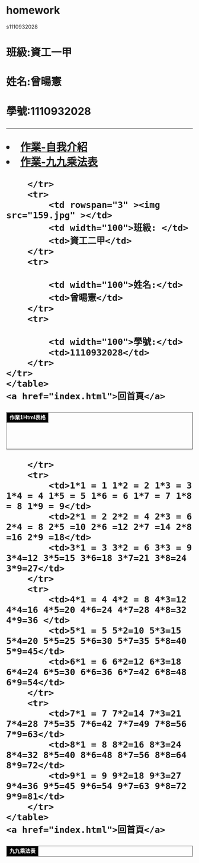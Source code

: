 # homework
s1110932028
<!DOCTYPE html>
<html lang="en">
<head>
	<meta charset="UTF-8">
	<meta name="viewport" content="width=device-width, initial-scale=1.0">
	<title>1110932028</title>
</head>
<body>
<h1>班級:資工一甲<br>
<h1>姓名:曾暘憲<br>
<h1>學號:1110932028<br>
<hr>
<li><a href="homework.html">作業-自我介紹</a></li>
<li><a href="homework1.html">作業-九九乘法表</a></li>
</body>
</html>


<!DOCTYPE html>
<html lang="en">
<head>
	<meta charset="UTF-8">
	<meta name="viewport" content="width=device-width, initial-scale=1.0">
	<title>Document</title>
</head>
<body>
	<table border="1" align="center" cellpadding="10" cellspacing="5" width="700" height="100"	>
	<tr>
		<tr>
			<td colspan="4">作業1Html表格</td>
			
		</tr>
		<tr>
			<td rowspan="3" ><img src="159.jpg" ></td>
			<td width="100">班級: </td>
			<td>資工二甲</td>
		</tr>
		<tr>
			
			<td width="100">姓名:</td>
			<td>曾暘憲</td>
		</tr>
		<tr>
			
			<td width="100">學號:</td>
			<td>1110932028</td>
		</tr>
	</tr>
	</table>
	<a href="index.html">回首頁</a>
</body>
</html>
<!DOCTYPE html>
<html lang="en">
<head>
	<meta charset="UTF-8">
	<meta name="viewport" content="width=device-width, initial-scale=1.0">
	<title>Document</title>
	<style >
		table
		{
			border-collapse: collapse;
		}
		td
		{
			background: #000;
			color: #FFF;
			font-size: 14px;
			font-weight: bold;
			text-align: center;
			vertical-align: top;
		}
	</style>
</head>
<body>
	<table border="1"  width="190" hight="150">
		<tr>
			<td colspan="3">九九乘法表</td>
			
		</tr>
		<tr>
			<td>1*1 = 1 1*2 = 2 1*3 = 3 1*4 = 4 1*5 = 5 1*6 = 6 1*7 = 7 1*8 = 8 1*9 = 9</td>
			<td>2*1 = 2 2*2 = 4 2*3 = 6 2*4 = 8 2*5 =10 2*6 =12 2*7 =14 2*8 =16 2*9 =18</td>
			<td>3*1 = 3 3*2 = 6 3*3 = 9 3*4=12 3*5=15 3*6=18 3*7=21 3*8=24 3*9=27</td>
		</tr>
		<tr>
			<td>4*1 = 4 4*2 = 8 4*3=12 4*4=16 4*5=20 4*6=24 4*7=28 4*8=32 4*9=36 </td>
			<td>5*1 = 5 5*2=10 5*3=15 5*4=20 5*5=25 5*6=30 5*7=35 5*8=40 5*9=45</td>
			<td>6*1 = 6 6*2=12 6*3=18 6*4=24 6*5=30 6*6=36 6*7=42 6*8=48 6*9=54</td>
		</tr>
		<tr>
			<td>7*1 = 7 7*2=14 7*3=21 7*4=28 7*5=35 7*6=42 7*7=49 7*8=56 7*9=63</td>
			<td>8*1 = 8 8*2=16 8*3=24 8*4=32 8*5=40 8*6=48 8*7=56 8*8=64 8*9=72</td>
			<td>9*1 = 9 9*2=18 9*3=27 9*4=36 9*5=45 9*6=54 9*7=63 9*8=72 9*9=81</td>
		</tr>
	</table>
	<a href="index.html">回首頁</a>
</body>
</html>
